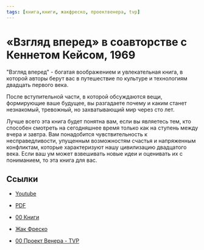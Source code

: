 ```yaml
---
tags: [книга,книги, жакфреско, проектвенера, tvp]
---
```

# «Взгляд вперед» в соавторстве с Кеннетом Кейсом, 1969

"Взгляд вперед" - богатая воображением и увлекательная книга, в которой авторы берут вас в путешествие по культуре и технологиям двадцать первого века.

После вступительной части, в которой обсуждаются вещи, формирующие ваше будущее, вы разгадаете почему и каким станет незнакомый, тревожный, но захватывающий мир через сто лет.

Лучше всего эта книга будет понятна вам, если вы являетесь тем, кто способен смотреть на сегодняшнее время только как на ступень между вчера и завтра. Вам понадобится чувствительность к несправедливости, упущенным возможностям счастья и напряженным конфликтам, которые характеризуют нашу цивилизацию двадцатого века. Если ваш ум может взвешивать новые идеи и оценивать их с пониманием, то эта книга для вас.

## Ссылки

* [Youtube](https://youtu.be/NvNf7HXP_PU)
* [PDF](https://drive.google.com/file/d/1BXOnaUCVjU2Ts3xE63KZSSc_zhggAAdo/view?usp=sharing)

* [00 Книги](00%20%D0%9A%D0%BD%D0%B8%D0%B3%D0%B8.md)
* [Жак Фреско](%D0%96%D0%B0%D0%BA%20%D0%A4%D1%80%D0%B5%D1%81%D0%BA%D0%BE.md)
* [00 Проект Венера - TVP](00%20%D0%9F%D1%80%D0%BE%D0%B5%D0%BA%D1%82%20%D0%92%D0%B5%D0%BD%D0%B5%D1%80%D0%B0%20-%20TVP.md)
